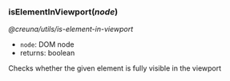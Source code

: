 ### isElementInViewport(_node_)

_@creuna/utils/is-element-in-viewport_

* `node`: DOM node
* returns: boolean

Checks whether the given element is fully visible in the viewport

